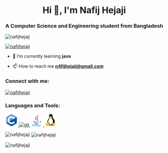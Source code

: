 <h1 align="center">Hi 👋, I'm Nafij Hejaji</h1>
<h3 align="center">A Computer Science and Engineering student from Bangladesh</h3>

<p align="left"> <img src="https://komarev.com/ghpvc/?username=nafijhejaji&label=Profile%20views&color=0e75b6&style=flat" alt="nafijhejaji" /> </p>

<p align="left"> <a href="https://twitter.com/nafijhejaji" target="blank"><img src="https://img.shields.io/twitter/follow/nafijhejaji?logo=twitter&style=for-the-badge" alt="nafijhejaji" /></a> </p>

- 🌱 I’m currently learning **java**

- 📫 How to reach me **n4fijhejaji@gmail.com**

<h3 align="left">Connect with me:</h3>
<p align="left">
<a href="https://twitter.com/nafijhejaji" target="blank"><img align="center" src="https://raw.githubusercontent.com/rahuldkjain/github-profile-readme-generator/master/src/images/icons/Social/twitter.svg" alt="nafijhejaji" height="30" width="40" /></a>
</p>

<h3 align="left">Languages and Tools:</h3>
<p align="left"> <a href="https://www.cprogramming.com/" target="_blank" rel="noreferrer"> <img src="https://raw.githubusercontent.com/devicons/devicon/master/icons/c/c-original.svg" alt="c" width="40" height="40"/> </a> <a href="https://git-scm.com/" target="_blank" rel="noreferrer"> <img src="https://www.vectorlogo.zone/logos/git-scm/git-scm-icon.svg" alt="git" width="40" height="40"/> </a> <a href="https://www.java.com" target="_blank" rel="noreferrer"> <img src="https://raw.githubusercontent.com/devicons/devicon/master/icons/java/java-original.svg" alt="java" width="40" height="40"/> </a> <a href="https://www.linux.org/" target="_blank" rel="noreferrer"> <img src="https://raw.githubusercontent.com/devicons/devicon/master/icons/linux/linux-original.svg" alt="linux" width="40" height="40"/> </a> </p>

<p><img align="left" src="https://github-readme-stats.vercel.app/api/top-langs?username=nafijhejaji&show_icons=true&locale=en&layout=compact" alt="nafijhejaji" /></p>

<p>&nbsp;<img align="center" src="https://github-readme-stats.vercel.app/api?username=nafijhejaji&show_icons=true&locale=en" alt="nafijhejaji" /></p>

<p><img align="center" src="https://github-readme-streak-stats.herokuapp.com/?user=nafijhejaji&" alt="nafijhejaji" /></p>
